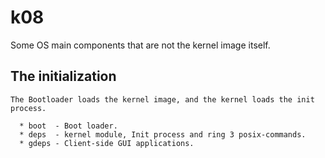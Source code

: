 # k08

Some OS main components that are not the kernel image itself.

## The initialization

```
The Bootloader loads the kernel image, and the kernel loads the init process.

  * boot  - Boot loader.
  * deps  - kernel module, Init process and ring 3 posix-commands.
  * gdeps - Client-side GUI applications.
```
